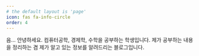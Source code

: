 ```yaml
---
# the default layout is 'page'
icon: fas fa-info-circle
order: 4
---
```


음... 안녕하세요.
컴퓨터공학, 경제학, 수학을 공부하는 학생입니다.
제가 공부하는 내용을 정리하는 겸 제가 알고 있는 정보를 알려드리는 블로그입니다.